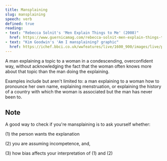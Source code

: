 ```yaml
---
title: Mansplaining
slug: mansplaining
speech: verb
defined: true
reading:
- text: "Rebecca Solnit's 'Men Explain Things to Me' (2008)"
  href: https://www.guernicamag.com/rebecca-solnit-men-explain-things-to-me/
- text: "Kim Goodwin's 'Am I mansplaining? graphic"
  href: https://ichef.bbci.co.uk/wwfeatures/live/1600_900/images/live/p0/6f/zj/p06fzjxg.jpg
---
```


A man explaining a topic to a woman in a condescending, overconfident way, without acknowledging the fact that the woman often knows more about that topic than the man doing the explaining. 

Examples include but aren't limited to: a man explaining to a woman how to pronounce her own name, explaining menstruation, or explaining the history of a country with which the woman is associated but the man has never been to.  

## Note

A good way to check if you're mansplaining is to ask yourself whether: 

(1) the person wants the explanation

(2) you are assuming incompetence, and, 

(3) how bias affects your interpretation of (1) and (2)


